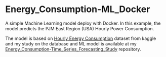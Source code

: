 # Energy_Consumption-ML_Docker
A simple Machine Learning model deploy with Docker. In this example, the model predicts the PJM East Region (USA) Hourly Power Consumption.

The model is based on [Hourly Energy Consumption](https://www.kaggle.com/datasets/robikscube/hourly-energy-consumption) dataset from kaggle and my study on the database and ML model is available at my [Energy_Consumption-Time_Series_Forecasting_Study](https://github.com/diegokurashima/Energy_Consumption-Time_Series_Forecasting_Study) repository.